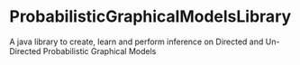 # ProbabilisticGraphicalModelsLibrary
A java library to create, learn and perform inference on Directed and Un-Directed Probabilistic Graphical Models
